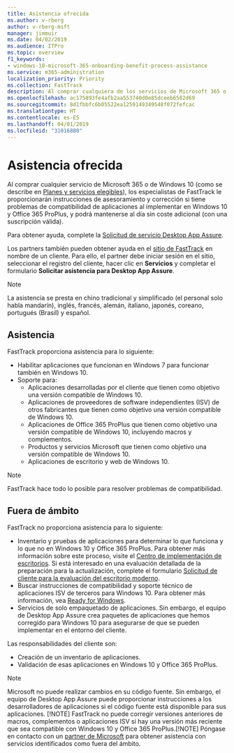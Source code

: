 ```yaml
---
title: Asistencia ofrecida
ms.author: v-rberg
author: v-rberg-msft
manager: jimmuir
ms.date: 04/02/2019
ms.audience: ITPro
ms.topic: overview
f1_keywords:
- windows-10-microsoft-365-onboarding-benefit-process-assistance
ms.service: m365-administration
localization_priority: Priority
ms.collection: FastTrack
description: Al comprar cualquiera de los servicios de Microsoft 365 o de Windows 10, los especialistas de FastTrack le proporcionarán ayuda con el asesoramiento y la corrección para implementar en Windows 10 y Office 365 ProPlus y mantenerse al día sin costo adicional (con una suscripción válida).
ms.openlocfilehash: ac175893fe4afb2aa553740d0e85dceeb6582d69
ms.sourcegitcommit: 8d1fbbfc6b05522ea1259149349548f072fefcac
ms.translationtype: HT
ms.contentlocale: es-ES
ms.lasthandoff: 04/01/2019
ms.locfileid: "31016880"
---
```

# <a name="assistance-offered"></a>Asistencia ofrecida  

Al comprar cualquier servicio de Microsoft 365 o de Windows 10 (como se describe en [Planes y servicios elegibles](M365-eligible-services-and-plans.md)), los especialistas de FastTrack le proporcionarán instrucciones de asesoramiento y corrección si tiene problemas de compatibilidad de aplicaciones al implementar en Windows 10 y Office 365 ProPlus, y podrá mantenerse al día sin coste adicional (con una suscripción válida).

Para obtener ayuda, complete la [Solicitud de servicio Desktop App Assure](https://go.microsoft.com/fwlink/?linkid=2022721).

Los partners también pueden obtener ayuda en el [sitio de FastTrack](https://go.microsoft.com/fwlink/?linkid=780698) en nombre de un cliente. Para ello, el partner debe iniciar sesión en el sitio, seleccionar el registro del cliente, hacer clic en **Servicios** y completar el formulario **Solicitar asistencia para Desktop App Assure**.

> [!NOTE]
> La asistencia se presta en chino tradicional y simplificado (el personal solo habla mandarín), inglés, francés, alemán, italiano, japonés, coreano, portugués (Brasil) y español. 

## <a name="assistance"></a>Asistencia

FastTrack proporciona asistencia para lo siguiente:
- Habilitar aplicaciones que funcionan en Windows 7 para funcionar también en Windows 10.
- Soporte para:
    - Aplicaciones desarrolladas por el cliente que tienen como objetivo una versión compatible de Windows 10.
    - Aplicaciones de proveedores de software independientes (ISV) de otros fabricantes que tienen como objetivo una versión compatible de Windows 10.
    - Aplicaciones de Office 365 ProPlus que tienen como objetivo una versión compatible de Windows 10, incluyendo macros y complementos.
    - Productos y servicios Microsoft que tienen como objetivo una versión compatible de Windows 10.
    - Aplicaciones de escritorio y web de Windows 10.
> [!NOTE]
> FastTrack hace todo lo posible para resolver problemas de compatibilidad. 

## <a name="out-of-scope"></a>Fuera de ámbito

FastTrack no proporciona asistencia para lo siguiente:
- Inventario y pruebas de aplicaciones para determinar lo que funciona y lo que no en Windows 10 y Office 365 ProPlus. Para obtener más información sobre este proceso, visite el [Centro de implementación de escritorios](https://go.microsoft.com/fwlink/?linkid=2080140). Si está interesado en una evaluación detallada de la preparación para la actualización, complete el formulario [Solicitud de cliente para la evaluación del escritorio moderno](https://go.microsoft.com/fwlink/?linkid=2053818).
- Buscar instrucciones de compatibilidad y soporte técnico de aplicaciones ISV de terceros para Windows 10. Para obtener más información, vea [Ready for Windows](https://go.microsoft.com/fwlink/?linkid=2054580).
- Servicios de solo empaquetado de aplicaciones. Sin embargo, el equipo de Desktop App Assure crea paquetes de aplicaciones que hemos corregido para Windows 10 para asegurarse de que se pueden implementar en el entorno del cliente.

Las responsabilidades del cliente son:
- Creación de un inventario de aplicaciones.
- Validación de esas aplicaciones en Windows 10 y Office 365 ProPlus.
> [!NOTE]
> Microsoft no puede realizar cambios en su código fuente. Sin embargo, el equipo de Desktop App Assure puede proporcionar instrucciones a los desarrolladores de aplicaciones si el código fuente está disponible para sus aplicaciones. [!NOTE]
> FastTrack no puede corregir versiones anteriores de macros, complementos o aplicaciones ISV si hay una versión más reciente que sea compatible con Windows 10 y Office 365 ProPlus.[!NOTE]
> Póngase en contacto con un [partner de Microsoft](https://go.microsoft.com/fwlink/?linkid=2080150) para obtener asistencia con servicios identificados como fuera del ámbito.

